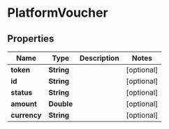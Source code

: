 

# PlatformVoucher


## Properties

Name | Type | Description | Notes
------------ | ------------- | ------------- | -------------
**token** | **String** |  |  [optional]
**id** | **String** |  |  [optional]
**status** | **String** |  |  [optional]
**amount** | **Double** |  |  [optional]
**currency** | **String** |  |  [optional]



